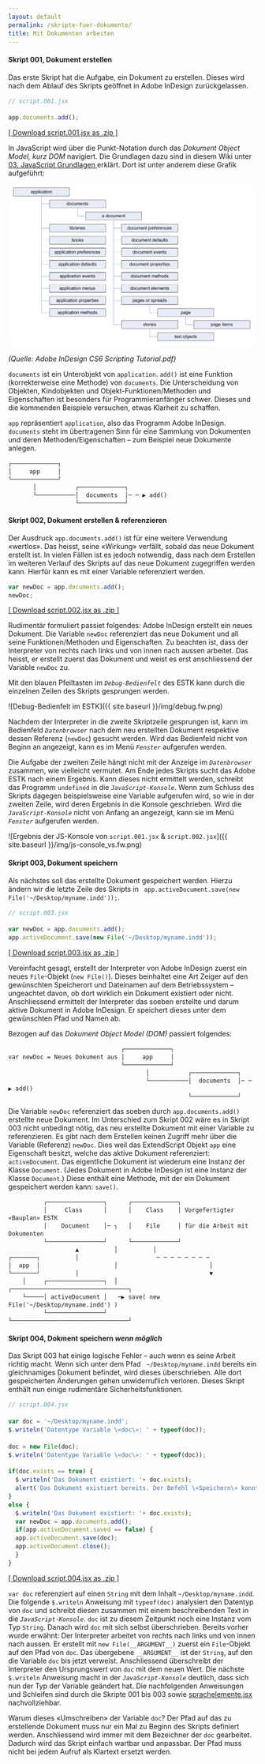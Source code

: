 ```yaml
---
layout: default
permalink: /skripte-fuer-dokumente/
title: Mit Dokumenten arbeiten
---
```


#### Skript 001, Dokument erstellen

Das erste Skript hat die Aufgabe, ein Dokument zu erstellen. Dieses wird nach dem Ablauf des Skripts geöffnet in Adobe InDesign zurückgelassen.

```javascript
// script.001.jsx

app.documents.add();
```

[\[ Download script.001.jsx as .zip \]](https://meengit.github.io/ids/source/ids-scripts_1.0.0/script.001.zip) 


In JavaScript wird über die Punkt-Notation durch das *Dokument Object Model, kurz DOM* navigiert. Die Grundlagen dazu sind in diesem Wiki unter [03. JavaScript Grundlagen ](https://github.com/grafisches-forum-zh/scripting/wiki/03.-JavaScript-Grundlagen) erklärt. Dort ist unter anderem diese Grafik aufgeführt:

![Adobe InDesign Object Model](/img/idObjectModel.png) 

*(Quelle: Adobe InDesign CS6 Scripting Tutorial.pdf)*

`documents` ist ein Unterobjekt von `application`. `add()` ist eine Funktion (korrekterweise eine Methode) von `documents`.  Die Unterscheidung von Objekten, Kindobjekten und Objekt-Funktionen/Methoden und Eigenschaften ist besonders für Programmieranfänger schwer. Dieses und die kommenden Beispiele versuchen, etwas Klarheit zu schaffen. 

`app` repräsentiert `application`, also das Programm Adobe InDesign. `documents` steht im übertragenen Sinn für eine Sammlung von Dokumenten und deren Methoden/Eigenschaften – zum Beispiel neue Dokumente anlegen.

```Text
┌─────────────┐                                       
│     app     │                                       
└─────────────┘                                       
       │           ┌─────────────┐                    
       └───────────│  documents  │─ ─ ▶ add()         
                   └─────────────┘                    
```

#### Skript 002, Dokument erstellen & referenzieren

Der Ausdruck `app.documents.add()` ist für eine weitere Verwendung «wertlos». Das heisst, seine «Wirkung» verfällt, sobald das neue Dokument erstellt ist. In vielen Fällen ist es jedoch notwendig, dass nach dem Erstellen im weiteren Verlauf des Skripts auf das neue Dokument zugegriffen werden kann. Hierfür kann es mit einer Variable referenziert werden.

```javascript
var newDoc = app.documents.add();
newDoc;
```

[\[ Download script.002.jsx as .zip \]](https://meengit.github.io/ids/source/ids-scripts_1.0.0/script.002.zip) 

Rudimentär formuliert passiet folgendes: Adobe InDesign erstellt ein neues Dokument. Die Variable `newDoc` referenziert das neue Dokument und all seine Funktionen/Methoden und Eigenschaften. Zu beachten ist, dass der Interpreter von rechts nach links und von innen nach aussen arbeitet. Das heisst, er erstellt zuerst das Dokument und weist es erst anschliessend der Variable `newDoc` zu. 

Mit den blauen Pfeiltasten im *`Debug-Bedienfelt`* des ESTK kann durch die einzelnen Zeilen des Skripts gesprungen werden. 

![Debug-Bedienfelt im ESTK]({{ site.baseurl }}/img/debug.fw.png)

Nachdem der Interpreter in die zweite Skriptzeile gesprungen ist, kann im Bedienfeld *`Datenbrowser`* nach dem neu erstellten Dokument respektive dessen Referenz (`newDoc`) gesucht werden.  Wird das Bedienfeld nicht von Beginn an angezeigt, kann es im Menü *`Fenster`* aufgerufen werden. 

Die Aufgabe der zweiten Zeile hängt nicht mit der Anzeige im *`Datenbrowser`* zusammen, wie vielleicht vermutet.  Am Ende jedes Skripts sucht das Adobe ESTK nach einem Ergebnis. Kann dieses nicht ermittelt werden, schreibt das Programm `undefined` in die *`JavaScript-Konsole`*. Wenn zum Schluss des Skripts dagegen beispielsweise eine Variable aufgerufen wird, so wie in der zweiten Zeile, wird deren Ergebnis in die Konsole geschrieben. Wird die *`JavaScript-Konsole`* nicht von Anfang an angezeigt, kann sie im Menü *`Fenster`* aufgerufen werden.

![Ergebnis der JS-Konsole von `script.001.jsx` & `script.002.jsx`]({{ site.baseurl }}/img/js-console_vs.fw.png)

#### Skript 003, Dokument speichern

Als nächstes soll das erstellte Dokument gespeichert werden. Hierzu ändern wir die letzte Zeile des Skripts in ` app.activeDocument.save(new File('~/Desktop/myname.indd'));`.

```Javascript
// script.003.jsx

var newDoc = app.documents.add();
app.activeDocument.save(new File('~/Desktop/myname.indd'));
```

[\[ Download script.003.jsx as .zip \]](https://meengit.github.io/ids/source/ids-scripts_1.0.0/script.003.zip) 

Vereinfacht gesagt, erstellt der Interpreter von Adobe InDesign zuerst ein neues `File`-Objekt (`new File()`). Dieses beinhaltet eine Art Zeiger auf den gewünschten Speicherort und Dateinamen auf dem Betriebssystem – ungeachtet davon, ob dort wirklich ein Dokument existiert oder nicht. Anschliessend ermittelt der Interpreter das soeben erstellte und darum aktive Dokument in Adobe InDesign. Er speichert dieses unter dem gewünschten Pfad und Namen ab. 

Bezogen auf das *Dokument Object Model (DOM)* passiert folgendes:

```Text
                                ┌─────────────┐                                       
var newDoc = Neues Dokument aus │     app     │                                       
                                └─────────────┘                                       
                                       │           ┌─────────────┐                    
                                       └───────────│  documents  │─ ─ ▶ add()         
                                                   └─────────────┘                    
```

Die Variable `newDoc` referenziert das soeben durch `app.documents.add()` erstellte neue Dokument. Im Unterschied zum Skript 002 wäre es in Skript 003 nicht unbedingt nötig, das neu erstellte Dokument mit einer Variable zu referenzieren. Es gibt nach dem Erstellen keinen Zugriff mehr über die Variable (Referenz) `newDoc`. Dies weil das ExtendScript Objekt `app` eine Eigenschaft besitzt, welche das aktive Dokument referenziert: `activeDocument`. Das eigentliche Dokument ist wiederum eine Instanz der Klasse `Document`. (Jedes Dokument in Adobe InDesign ist eine Instanz der Klasse `Document`.) Diese enthält eine Methode, mit der ein Dokument gespeichert werden kann: `save()`.

```Text
          ┌────────────────┐      ┌─────────────┐                                   
          │     Class      │      │    Class    │ Vorgefertigter «Bauplan» ESTK 
          │    Document    │─ ┐   │    File     │ für die Arbeit mit Dokumenten     
          └────────────────┘      └─────────────┘                                   
                   ▲          │          │                                          
┌───────┐          │                      ─ ─ ─ ─ ─ ─ ─ ─                                   
│  app  │                     │                          │                                  
└───────┘          │                                     ▼                                  
    │     ┌────────────────┐  │        ┌─────────────────────────────────┐                
    └─────│ activeDocument │   ─▶ save( new File('~/Desktop/myname.indd') )               
          └────────────────┘           └─────────────────────────────────┘                
```

#### Skript 004, Dokment speichern *wenn möglich*

Das Skript 003 hat einige logische Fehler – auch wenn es seine Arbeit richtig macht. Wenn sich unter dem Pfad ` ~/Desktop/myname.indd` bereits ein gleichnamiges Dokument befindet, wird dieses überschrieben. Alle dort gespeicherten Änderungen gehen unwiderruflich verloren. Dieses Skript enthält nun einige rudimentäre Sicherheitsfunktionen.

```javascript
// script.004.jsx
 
var doc = '~/Desktop/myname.indd';
$.writeln('Datentype Variable \«doc\»: ' + typeof(doc));

doc = new File(doc);
$.writeln('Datentype Variable \«doc\»: ' + typeof(doc));

if(doc.exists == true) {
  $.writeln('Das Dokument existiert: '+ doc.exists);
  alert('Das Dokument existiert bereits. Der Befehl \«Speichern\» konnte nicht ausgeführt werden.');
}
else {
  $.writeln('Das Dokument existiert: '+ doc.exists);
  var newDoc = app.documents.add();
  if(app.activeDocument.saved == false) {
  app.activeDocument.save(doc);
  app.activeDocument.close();
  }
}
```

[\[ Download script.004.jsx as .zip \]](https://meengit.github.io/ids/source/ids-scripts_1.0.0/script.004.zip) 

`var doc` referenziert auf einen `String` mit dem Inhalt `~/Desktop/myname.indd`.  Die folgende `$.writeln` Anweisung mit `typeof(doc)` analysiert den Datentyp von `doc` und schreibt diesen zusammen mit einem beschreibenden Text in die *`JavaScript-Konsole`*. `doc` ist zu diesem Zeitpunkt noch eine Instanz vom Typ `String`.  Danach wird `doc` mit sich selbst überschrieben. Bereits vorher wurde erwähnt: Der Interpreter arbeitet von rechts nach links und von innen nach aussen. Er erstellt mit `new File(__ARGUMENT__)` zuerst ein `File`-Objekt auf den Pfad von `doc`. Das übergebene `__ARGUMENT__` ist der `String`, auf den die Variable `doc` bis jetzt verweist. Anschliessend überschreibt der Interpreter den Ursprungswert von `doc` mit dem neuen Wert. Die nächste `$.writeln` Anweisung macht in der *`JavaScript-Konsole`* deutlich, dass sich nun der Typ der Variable geändert hat.  Die nachfolgenden Anweisungen und Schleifen sind durch die Skripte 001 bis 003 sowie  [sprachelemente.jsx](https://github.com/grafisches-forum-zh/scripting/wiki/08.-Skripte-allgemein#inhalt-sprachelementejsx) nachvollziehbar.

Warum dieses «Umschreiben» der Variable `doc`? Der Pfad auf das zu erstellende Dokument muss nur ein Mal zu Beginn des Skripts definiert werden. Anschliessend wird immer mit dem Bezeichner der `doc` gearbeitet. Dadurch wird das Skript einfach wartbar und anpassbar. Der Pfad muss nicht bei jedem Aufruf als Klartext ersetzt werden.